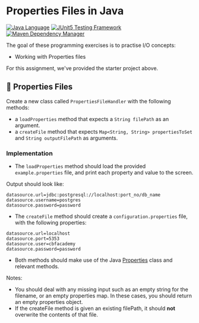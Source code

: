 # Properties Files in Java

[![Java Language](https://img.shields.io/badge/PLATFORM-OpenJDK-3A75B0.svg?style=for-the-badge)][1]
[![JUnit5 Testing Framework](https://img.shields.io/badge/testing%20framework-JUnit5-26A162.svg?style=for-the-badge)][2]
[![Maven Dependency Manager](https://img.shields.io/badge/dependency%20manager-Maven-AA215A.svg?style=for-the-badge)][3]

The goal of these programming exercises is to practise I/O concepts:
- Working with Properties files

For this assignment, we've provided the starter project above.

## :memo: Properties Files

Create a new class called `PropertiesFileHandler` with the following methods:
- a `loadProperties` method that expects a `String filePath` as an argument.
- a `createFile` method that expects `Map<String, String> propertiesToSet` and `String outputFilePath` as arguments. 

### Implementation

- The `loadProperties` method should load the provided `example.properties` file, and print each property and value to the screen. 

Output should look like:
```
datasource.url=jdbc:postgresql://localhost:port_no/db_name
datasource.username=postgres
datasource.password=password
```

- The `createFile` method should create a `configuration.properties` file, with the following properties:

```
datasource.url=localhost
datasource.port=5353
datasource.user=cbfacademy
datasource.password=password
```

- Both methods should make use of the Java [Properties](https://docs.oracle.com/en/java/javase/17/docs/api/java.base/java/util/Properties.html) class and relevant methods. 

Notes: 
- You should deal with any missing input such as an empty string for the filename, or an empty properties map. In these cases, you should return an empty properties object.
-  If the createFile method is given an existing filePath, it should **not** overwrite the contents of that file. 

[1]: https://docs.oracle.com/javase/11/docs/api/index.html
[2]: https://junit.org/junit5/
[3]: https://maven.apache.org/